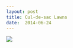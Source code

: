 ```yaml
---
layout: post
title: Cul-de-sac Lawns
date:  2014-06-24
---
```


![](https://cdn.mediacru.sh/Zm4UpWwlZAoh.jpg)
